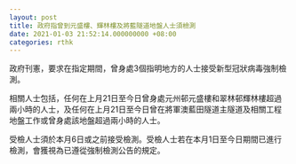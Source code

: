```yaml
---
layout: post
title: 政府指曾到元盛樓、輝林樓及將藍隧道地盤人士須檢測
date: 2021-01-03 21:52:14.000000000 +08:00
categories: rthk
---
```


政府刊憲，要求在指定期間，曾身處3個指明地方的人士接受新型冠狀病毒強制檢測。

相關人士包括，任何在上月21日至今日曾身處元州邨元盛樓和翠林邨輝林樓超過兩小時的人士，及任何在上月21日至今日曾在將軍澳藍田隧道主隧道及相關工程地盤工作或曾身處該地盤超過兩小時的人士。

受檢人士須於本月6日或之前接受檢測。受檢人士若在本月1日至今日期間已進行檢測，會獲視為已遵從強制檢測公告的規定。

